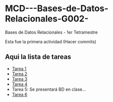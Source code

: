 # MCD---Bases-de-Datos-Relacionales-G002-
Bases de Datos Relacionales - 1er Tetramestre

Esta fue la primera actividad
(Hacer commits)

## Aqui la lista de tareas

- [Tarea 1](./Clase%201/Tarea%201.md)
- [Tarea 2](./Tarea%202.md)
- [Tarea 3](./Tarea%203.md)
- [Tarea 4](./Tarea%204_EuropeanSoccerDB-SQL.sql)
- Tarea 5: Se presentará BD en clase...
- [Tarea 6](Tarea%206.md)